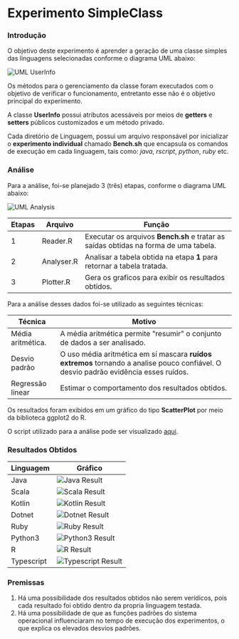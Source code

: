 # Experimento SimpleClass

### Introdução

O objetivo deste experimento é aprender a geração de uma classe simples das linguagens selecionadas conforme o diagrama UML abaixo:

![UML UserInfo](annex/images/simpleclass.png?raw=true)

Os métodos para o gerenciamento da classe foram executados com o objetivo de verificar o funcionamento, entretanto esse não é o objetivo principal do experimento.

A classe **UserInfo** possui atributos acessáveis por meios de **getters** e **setters** públicos customizados e um método privado. 

Cada diretório de Linguagem, possui um arquivo responsável por inicializar o **experimento individual** chamado **Bench.sh** que encapsula os comandos de execução em cada linguagem, tais como: *java*, *rscript*, *python*, *ruby* etc.

### Análise

Para a análise, foi-se planejado 3 (três) etapas, conforme o diagrama UML abaixo:  

![UML Analysis](annex/images/analysis.png?raw=true)

| Etapas | Arquivo | Função |
|--------|---------|--------|
| 1     | Reader.R | Executar os arquivos **Bench.sh** e tratar as saídas obtidas na forma de uma tabela. |
| 2   | Analyser.R | Analisar a tabela obtida na etapa **1** para retornar a tabela tratada. |
| 3    | Plotter.R | Gera os graficos para exibir os resultados obtidos. |

Para a análise desses dados foi-se utilizado as seguintes técnicas:

| Técnica | Motivo |
|---------|--------|
| Média aritmética. | A média aritmética permite "resumir" o conjunto de dados a ser analisado. |
| Desvio padrão | O uso média aritmética em sí mascara **ruídos extremos** tornando a analise pouco confiável. O desvio padrão evidência esses ruídos. |
| Regressão linear | Estimar o comportamento dos resultados obtidos. |

 Os resultados foram exibidos em um gráfico do tipo **ScatterPlot** por meio da biblioteca ggplot2 do R.

O script utilizado para a análise pode ser visualizado [aqui](../Analysis/analysis.R?raw=true).

### Resultados Obtidos

| Linguagem | Gráfico |
|-----------|---------|
|Java|![Java Result](annex/images/result/Plot_SimpleClass_java.png?raw=true)|
|Scala|![Scala Result](annex/images/result/Plot_SimpleClass_scala.png?raw=true)|
|Kotlin|![Kotlin Result](annex/images/result/Plot_SimpleClass_kotlin.png?raw=true)|
|Dotnet|![Dotnet Result](annex/images/result/Plot_SimpleClass_dotnet.png?raw=true)|
|Ruby|![Ruby Result](annex/images/result/Plot_SimpleClass_ruby.png?raw=true)|
|Python3|![Python3 Result](annex/images/result/Plot_SimpleClass_python3.png?raw=true)|
|R|![R Result](annex/images/result/Plot_SimpleClass_R.png?raw=true)|
|Typescript|![Typescript Result](annex/images/result/Plot_SimpleClass_typescript.png?raw=true)|

### Premissas

1. Há uma possibilidade dos resultados obtidos não serem verídicos, pois cada resultado foi obtido dentro da propria linguagem testada.
2. Há uma possibilidade de que as funções padrões do sistema operacional influenciaram no tempo de execução dos experimentos, o que explica os elevados desvios padrões.